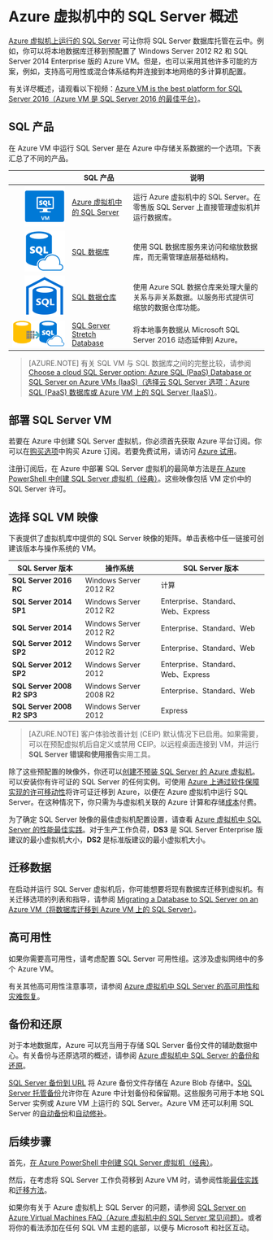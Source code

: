 <properties
	pageTitle="虚拟机上的 SQL Server 概述 | Azure"
	description="开始在 Azure 虚拟机上运行云中的 SQL Server 数据库。基础结构即服务 (IaaS) 模型可让你在 Azure 中运行 SQL Server 工作负荷。"
	services="virtual-machines-windows"
	documentationCenter=""
	authors="rothja"
	manager="jhubbard"
	editor=""
	tags="azure-service-management"/>

<tags
	ms.service="virtual-machines-windows"
	ms.date="05/10/2016"
	wacn.date="06/13/2016"/>

# Azure 虚拟机中的 SQL Server 概述

[Azure 虚拟机上运行的 SQL Server](/home/features/virtual-machines#virtual-machine-SQLserver) 可让你将 SQL Server 数据库托管在云中。例如，你可以将本地数据库迁移到预配置了 Windows Server 2012 R2 和 SQL Server 2014 Enterprise 版的 Azure VM。但是，也可以采用其他许多可能的方案，例如，支持高可用性或混合体系结构并连接到本地网络的多计算机配置。

有关详尽概述，请观看以下视频：[Azure VM is the best platform for SQL Server 2016（Azure VM 是 SQL Server 2016 的最佳平台）](https://channel9.msdn.com/Events/DataDriven/SQLServer2016/Azure-VM-is-the-best-platform-for-SQL-Server-2016)。

## SQL 产品

在 Azure VM 中运行 SQL Server 是在 Azure 中存储关系数据的一个选项。下表汇总了不同的产品。

|&nbsp;&nbsp;&nbsp;&nbsp;&nbsp;&nbsp;&nbsp;&nbsp;&nbsp;&nbsp;&nbsp;&nbsp;&nbsp;&nbsp;&nbsp;&nbsp;&nbsp;&nbsp;&nbsp;&nbsp;| SQL 产品 | 说明 |
|---:|---|---|
|![Azure 虚拟机中的 SQL Server](./media/virtual-machines-windows-sql-server-iaas-overview/sql-server-virtual-machine.png)|[Azure 虚拟机中的 SQL Server](/home/features/virtual-machines#virtual-machine-SQLserver)|运行 Azure 虚拟机中的 SQL Server。在零售版 SQL Server 上直接管理虚拟机并运行数据库。 |
|![SQL 数据库](./media/virtual-machines-windows-sql-server-iaas-overview/azure-sql-database.png)|[SQL 数据库](/home/features/sql-database/)|使用 SQL 数据库服务来访问和缩放数据库，而无需管理底层基础结构。|
|![SQL 数据仓库](./media/virtual-machines-windows-sql-server-iaas-overview/azure-sql-data-warehouse.png)|[SQL 数据仓库](/home/features/sql-data-warehouse)|使用 Azure SQL 数据仓库来处理大量的关系与非关系数据。以服务形式提供可缩放的数据仓库功能。|
|![SQL Server Stretch Database](./media/virtual-machines-windows-sql-server-iaas-overview/sql-server-stretch-database.png)|[SQL Server Stretch Database](/home/features/sql-server-stretch-database)|将本地事务数据从 Microsoft SQL Server 2016 动态延伸到 Azure。|

>[AZURE.NOTE] 有关 SQL VM 与 SQL 数据库之间的完整比较，请参阅 [Choose a cloud SQL Server option: Azure SQL (PaaS) Database or SQL Server on Azure VMs (IaaS)（选择云 SQL Server 选项：Azure SQL (PaaS) 数据库或 Azure VM 上的 SQL Server (IaaS)）](/documentation/articles/data-management-azure-sql-database-and-sql-server-iaas/)。

## 部署 SQL Server VM

若要在 Azure 中创建 SQL Server 虚拟机，你必须首先获取 Azure 平台订阅。你可以在[购买选项](/pricing/overview/)中购买 Azure 订阅。若要免费试用，请访问 [Azure 试用](/pricing/1rmb-trial/)。

注册订阅后，在 Azure 中部署 SQL Server 虚拟机的最简单方法是[在 Azure PowerShell 中创建 SQL Server 虚拟机（经典）](/documentation/articles/virtual-machines-windows-classic-ps-sql-create/)。这些映像包括 VM 定价中的 SQL Server 许可。

## 选择 SQL VM 映像
下表提供了虚拟机库中提供的 SQL Server 映像的矩阵。单击表格中任一链接可创建该版本与操作系统的 VM。

|SQL Server 版本|操作系统|SQL Server 版本|
|---|---|---|
|**SQL Server 2016 RC**|Windows Server 2012 R2|计算|
|**SQL Server 2014 SP1**|Windows Server 2012 R2|Enterprise、Standard、Web、Express|
|**SQL Server 2014**|Windows Server 2012 R2|Enterprise、Standard、Web|
|**SQL Server 2012 SP2**|Windows Server 2012 R2|Enterprise、Standard、Web|
|**SQL Server 2012 SP2**|Windows Server 2012|Enterprise、Standard、Web、Express|
|**SQL Server 2008 R2 SP3**|Windows Server 2008 R2|Enterprise、Standard、Web|
|**SQL Server 2008 R2 SP3**|Windows Server 2012|Express|

>[AZURE.NOTE] 客户体验改善计划 (CEIP) 默认情况下已启用。如果需要，可以在预配虚拟机后自定义或禁用 CEIP。以远程桌面连接到 VM，并运行 **SQL Server 错误和使用报告**实用工具。

除了这些预配置的映像外，你还可以[创建不预装 SQL Server 的 Azure 虚拟机](/documentation/articles/virtual-machines-windows-hero-tutorial/)。可以安装你有许可证的 SQL Server 的任何实例。可使用 [Azure 上通过软件保障实现的许可移动性](/pricing/license-mobility/)将许可证迁移到 Azure，以便在 Azure 虚拟机中运行 SQL Server。在这种情况下，你只需为与虚拟机关联的 Azure 计算和存储[成本](/pricing/details/virtual-machines/)付费。

为了确定 SQL Server 映像的最佳虚拟机配置设置，请查看 [Azure 虚拟机中 SQL Server 的性能最佳实践](/documentation/articles/virtual-machines-windows-sql-performance/)。对于生产工作负荷，**DS3** 是 SQL Server Enterprise 版建议的最小虚拟机大小，**DS2** 是标准版建议的最小虚拟机大小。

## 迁移数据

在启动并运行 SQL Server 虚拟机后，你可能想要将现有数据库迁移到虚拟机。有关迁移选项的列表和指导，请参阅 [Migrating a Database to SQL Server on an Azure VM（将数据库迁移到 Azure VM 上的 SQL Server）](/documentation/articles/virtual-machines-windows-migrate-sql/)。

## 高可用性

如果你需要高可用性，请考虑配置 SQL Server 可用性组。这涉及虚拟网络中的多个 Azure VM。

有关其他高可用性注意事项，请参阅 [Azure 虚拟机中 SQL Server 的高可用性和灾难恢复](/documentation/articles/virtual-machines-windows-sql-high-availability-dr/)。

## 备份和还原
对于本地数据库，Azure 可以充当用于存储 SQL Server 备份文件的辅助数据中心。有关备份与还原选项的概述，请参阅 [Azure 虚拟机中 SQL Server 的备份和还原](/documentation/articles/virtual-machines-windows-sql-backup-recovery/)。

[SQL Server 备份到 URL](https://msdn.microsoft.com/zh-cn/library/dn435916.aspx) 将 Azure 备份文件存储在 Azure Blob 存储中。[SQL Server 托管备份](https://msdn.microsoft.com/zh-cn/library/dn449496.aspx)允许你在 Azure 中计划备份和保留期。这些服务可用于本地 SQL Server 实例或 Azure VM 上运行的 SQL Server。Azure VM 还可以利用 SQL Server 的[自动备份](/documentation/articles/virtual-machines-windows-classic-sql-automated-backup/)和[自动修补](/documentation/articles/virtual-machines-windows-classic-sql-automated-patching/)。

## 后续步骤

首先，[在 Azure PowerShell 中创建 SQL Server 虚拟机（经典）](/documentation/articles/virtual-machines-windows-classic-ps-sql-create/)。

然后，在考虑将 SQL Server 工作负荷移到 Azure VM 时，请参阅性能[最佳实践](/documentation/articles/virtual-machines-windows-sql-performance/)和[迁移方法](/documentation/articles/virtual-machines-windows-migrate-sql/)。

如果你有关于 Azure 虚拟机上 SQL Server 的问题，请参阅 [SQL Server on Azure Virtual Machines FAQ（Azure 虚拟机中的 SQL Server 常见问题）](/documentation/articles/virtual-machines-windows-sql-server-iaas-faq/)。或者将你的看法添加在任何 SQL VM 主题的底部，以便与 Microsoft 和社区互动。

<!---HONumber=Mooncake_0606_2016-->